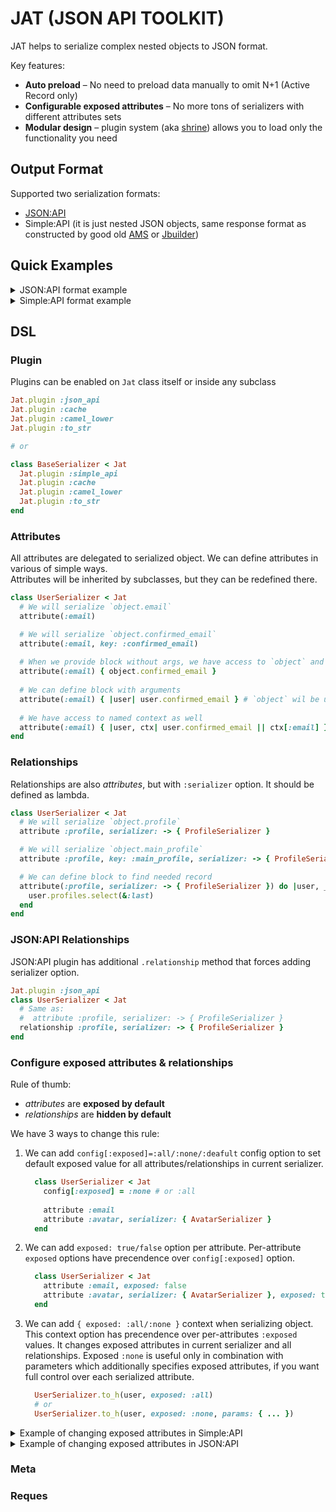 # JAT (JSON API TOOLKIT)

JAT helps to serialize complex nested objects to JSON format.

Key features:

* **Auto preload** – No need to preload data manually to omit N+1 (Active Record only)
* **Configurable exposed attributes** – No more tons of serializers with different attributes sets
* **Modular design** – plugin system (aka [shrine]) allows you to load only the functionality you need

## Output Format

Supported two serialization formats:
  - [JSON:API]
  - Simple:API (it is just nested JSON objects, same response format as constructed by good old [AMS] or [Jbuilder])

## Quick Examples
<details>
  <summary>JSON:API format example</summary>

```ruby
class JsonapiSerializer < Jat
  plugin :json_api
end

class UserSerializer < JsonapiSerializer
  type :user

  attribute :id
  attribute(:name) { |user| [user.first_name, user.last_name].join(" ") }

  attribute :profile, serializer: -> { ProfileSerializer }, exposed: true
  attribute :roles, serializer: -> { RoleSerializer }, exposed: true
end

class ProfileSerializer < JsonapiSerializer
  type :profile

  attribute :id
  attribute(:location) { |profile| profile.location || "Gotham City" }
  attribute :followers_count
end

class RoleSerializer < JsonapiSerializer
  type :role

  attribute :id
  attribute :name
end

role1 = OpenStruct.new(id: 4, name: "superhero")
role2 = OpenStruct.new(id: 3, name: "reporter")
profile = OpenStruct.new(id: 2, followers_count: 999, location: nil)
user = OpenStruct.new(id: 1, first_name: "Clark", last_name: "Kent", profile: profile, roles: [role1, role2])

response = UserSerializer.to_h(user)
puts JSON.pretty_generate(response)
```

```json
{
  "data": {
    "type": "user",
    "id": 1,
    "attributes": {
      "name": "Clark Kent"
    },
    "relationships": {
      "profile": {
        "data": {
          "type": "profile",
          "id": 2
        }
      },
      "roles": {
        "data": [
          {
            "type": "role",
            "id": 4
          },
          {
            "type": "role",
            "id": 3
          }
        ]
      }
    }
  },
  "included": [
    {
      "type": "profile",
      "id": 2,
      "attributes": {
        "location": "Gotham City",
        "followers_count": 999
      }
    },
    {
      "type": "role",
      "id": 4,
      "attributes": {
        "name": "superhero"
      }
    },
    {
      "type": "role",
      "id": 3,
      "attributes": {
        "name": "reporter"
      }
    }
  ]
}
```
</details>

<details>
  <summary>Simple:API format example</summary>

```ruby
class SimpleSerializer < Jat
  plugin :simple_api
end

class UserSerializer < SimpleSerializer
  root :users

  attribute :id
  attribute(:name) { |user| [user.first_name, user.last_name].join(" ") }

  attribute :profile, serializer: -> { ProfileSerializer }, exposed: true
  attribute :roles, serializer: -> { RoleSerializer }, exposed: true
end

class ProfileSerializer < SimpleSerializer
  attribute :id
  attribute(:location) { |profile| profile.location || "Gotham City" }
  attribute :followers_count
end

class RoleSerializer < SimpleSerializer
  attribute :id
  attribute :name
end

role1 = OpenStruct.new(id: 4, name: "superhero")
role2 = OpenStruct.new(id: 3, name: "reporter")
profile = OpenStruct.new(id: 2, followers_count: 999, location: nil)
user = OpenStruct.new(id: 1, first_name: "Clark", last_name: "Kent", profile: profile, roles: [role1, role2])

response = UserSerializer.to_h(user)
puts JSON.pretty_generate(response)
```

```json
{
  "users": {
    "id": 1,
    "name": "Clark Kent",
    "profile": {
      "id": 2,
      "location": "Gotham City",
      "followers_count": 999
    },
    "roles": [
      {
        "id": 4,
        "name": "superhero"
      },
      {
        "id": 3,
        "name": "reporter"
      }
    ]
  }
}
```
</details>

## DSL

### Plugin

Plugins can be enabled on `Jat` class itself or inside any subclass
```ruby
Jat.plugin :json_api 
Jat.plugin :cache 
Jat.plugin :camel_lower
Jat.plugin :to_str

# or 

class BaseSerializer < Jat
  Jat.plugin :simple_api 
  Jat.plugin :cache 
  Jat.plugin :camel_lower
  Jat.plugin :to_str
end
```

### Attributes
All attributes are delegated to serialized object. We can define attributes in various of simple ways. \
Attributes will be inherited by subclasses, but they can be redefined there.

```ruby
class UserSerializer < Jat
  # We will serialize `object.email`
  attribute(:email)

  # We will serialize `object.confirmed_email`
  attribute(:email, key: :confirmed_email)
  
  # When we provide block without args, we have access to `object` and `context` public methods inside block
  attribute(:email) { object.confirmed_email } 
  
  # We can define block with arguments
  attribute(:email) { |user| user.confirmed_email } # `object` wil be used as first argument
  
  # We have access to named context as well 
  attribute(:email) { |user, ctx| user.confirmed_email || ctx[:email] }
end
```

### Relationships
Relationships are also _attributes_, but with `:serializer` option. It should be defined as lambda. 

```ruby
class UserSerializer < Jat
  # We will serialize `object.profile`
  attribute :profile, serializer: -> { ProfileSerializer }

  # We will serialize `object.main_profile`
  attribute :profile, key: :main_profile, serializer: -> { ProfileSerializer }

  # We can define block to find needed record
  attribute(:profile, serializer: -> { ProfileSerializer }) do |user, _ctx|
    user.profiles.select(&:last)
  end 
end
```

### JSON:API Relationships
JSON:API plugin has additional `.relationship` method that forces adding serializer option.

```ruby
Jat.plugin :json_api
class UserSerializer < Jat
  # Same as:
  #  attribute :profile, serializer: -> { ProfileSerializer }
  relationship :profile, serializer: -> { ProfileSerializer }
end
```

### Configure exposed attributes & relationships

Rule of thumb:
- _attributes_ are **exposed by default**
- _relationships_ are **hidden by default**

We have 3 ways to change this rule:

1. We can add `config[:exposed]=:all/:none/:deafult` config option to set default exposed value for all attributes/relationships in current serializer.
    ```ruby
      class UserSerializer < Jat
        config[:exposed] = :none # or :all
        
        attribute :email
        attribute :avatar, serializer: { AvatarSerializer }
      end
    ```
2. We can add `exposed: true/false` option per attribute. Per-attribute `exposed` options have precendence over `config[:exposed]` option.
    ```ruby
      class UserSerializer < Jat
        attribute :email, exposed: false 
        attribute :avatar, serializer: { AvatarSerializer }, exposed: true
      end
    ```
3. We can add `{ exposed: :all/:none }` context when serializing object. This context option has precendence over per-attributes `:exposed` values. It changes exposed attributes in current serializer and all relationships. Exposed `:none` is useful only in combination with parameters which additionally specifies exposed attributes, if you want full control over each serialized attribute.
    ```ruby
      UserSerializer.to_h(user, exposed: :all)
      # or
      UserSerializer.to_h(user, exposed: :none, params: { ... })
    ```

<details>
  <summary>Example of changing exposed attributes in Simple:API</summary>

```ruby
# frozen_string_literal: true

require "bundler/inline"

gemfile(true, quiet: true) do
  source "https://rubygems.org"
  git_source(:github) { |repo| "https://github.com/#{repo}.git" }

  gem "jat", "~> 0.0.3"
end

class SimpleSerializer < Jat
  plugin :simple_api
end

class UserSerializer < SimpleSerializer
  config[:exposed] = :default # Default value can be omitted. Other options: :all, :none

  # Attributes are exposed by default
  attribute :name

  # Hide exposed by default attribute
  attribute :email, exposed: false

  # Relationships are hidden by default
  attribute :profile, serializer: -> { ProfileSerializer }

  # Expose hidden by default relationship
  attribute :avatar, serializer: -> { AvatarSerializer }, exposed: true
end

class AvatarSerializer < SimpleSerializer
  attribute :url
  attribute :url_2x
end

class ProfileSerializer < SimpleSerializer
  attribute :id
end

require "ostruct"
avatar = OpenStruct.new(url: "http://example.com/url", url_2x: "http://example.com/url_2x")
profile = OpenStruct.new(id: 2)
user = OpenStruct.new(id: 1, name: "batman", avatar: avatar, email: "janedoe@example.com", profile: profile)

require "json"

puts "UserSerializer.to_h(user, exposed: :default)"
puts JSON.pretty_generate(UserSerializer.to_h(user, exposed: :default))

puts

puts "UserSerializer.to_h(user, exposed: :all)"
puts JSON.pretty_generate(UserSerializer.to_h(user, exposed: :all))

puts

puts "UserSerializer.to_h(user, exposed: :none, params: { fields: 'name,email' })"
puts JSON.pretty_generate(UserSerializer.to_h(user, exposed: :none, params: {fields: "name,email"}))
```
 
```jsonc
UserSerializer.to_h(user, exposed: :default)
{
  "name": "batman",
  "avatar": {
    "url": "http://example.com/url",
    "url_2x": "http://example.com/url_2x"
  }
}

UserSerializer.to_h(user, exposed: :all)
{
  "name": "batman",
  "email": "janedoe@example.com",
  "profile": {
    "id": 2
  },
  "avatar": {
    "url": "http://example.com/url",
    "url_2x": "http://example.com/url_2x"
  }
}

UserSerializer.to_h(user, exposed: :none, params: { fields: 'name,email' })
{
  "name": "batman",
  "email": "janedoe@example.com"
}
```
</details>

<details>
  <summary>Example of changing exposed attributes in JSON:API</summary>

```ruby
# frozen_string_literal: true

require "bundler/inline"

gemfile(true, quiet: true) do
  source "https://rubygems.org"
  git_source(:github) { |repo| "https://github.com/#{repo}.git" }

  gem "jat", "~> 0.0.3"
end

class JsonapiSerializer < Jat
  plugin :json_api
end

class UserSerializer < JsonapiSerializer
  config[:exposed] = :default # Default value can be omitted. Other options: :all, :none

  type :user
  attribute :id

  # Attributes are exposed by default
  attribute :name

  # Hide exposed by default attribute
  attribute :email, exposed: false

  # Relationships are hidden by default
  relationship :profile, serializer: -> { ProfileSerializer }

  # Expose hidden by default relationship
  relationship :avatar, serializer: -> { AvatarSerializer }, exposed: true
end

class AvatarSerializer < JsonapiSerializer
  config[:exposed] = :none
  type :avatar

  attribute :id, exposed: true
  attribute :url, exposed: true
  attribute :url_2x
end

class ProfileSerializer < JsonapiSerializer
  type :profile
  attribute :id
end

require "ostruct"
avatar = OpenStruct.new(id: 3, url: "http://example.com/url", url_2x: "http://example.com/url_2x")
profile = OpenStruct.new(id: 2)
user = OpenStruct.new(id: 1, name: "batman", avatar: avatar, email: "janedoe@example.com", profile: profile)

require "json"

puts "UserSerializer.to_h(user, exposed: :default)"
puts JSON.pretty_generate(UserSerializer.to_h(user, exposed: :default))

puts

puts "UserSerializer.to_h(user, exposed: :all)"
puts JSON.pretty_generate(UserSerializer.to_h(user, exposed: :all))

puts

puts "UserSerializer.to_h(user, exposed: :none, params: { fields: { user: 'name,email' }})"
puts JSON.pretty_generate(UserSerializer.to_h(user, exposed: :none, params: {fields: {user: "name,email"}}))
```
 
```jsonc
UserSerializer.to_h(user, exposed: :default)
{
  "data": {
    "type": "user",
    "id": 1,
    "attributes": {
      "name": "batman"
    },
    "relationships": {
      "avatar": {
        "data": {
          "type": "avatar",
          "id": 3
        }
      }
    }
  },
  "included": [
    {
      "type": "avatar",
      "id": 3,
      "attributes": {
        "url": "http://example.com/url"
      }
    }
  ]
}

UserSerializer.to_h(user, exposed: :all)
{
  "data": {
    "type": "user",
    "id": 1,
    "attributes": {
      "name": "batman"
    },
    "relationships": {
      "avatar": {
        "data": {
          "type": "avatar",
          "id": 3
        }
      }
    }
  },
  "included": [
    {
      "type": "avatar",
      "id": 3,
      "attributes": {
        "url": "http://example.com/url"
      }
    }
  ]
}

UserSerializer.to_h(user, exposed: :none, params: { fields: { user: 'name,email' }})
{
  "data": {
    "type": "user",
    "id": 1,
    "attributes": {
      "name": "batman",
      "email": "janedoe@example.com"
    }
  }
}
```
</details>

[shrine]: https://shrinerb.com/docs/getting-started#plugin-system
[JSON:API]: https://jsonapi.org/format/
[AMS]: https://github.com/rails-api/active_model_serializers/tree/0-9-stable
[Jbuilder]: https://github.com/rails/jbuilder

### Meta

### Reques
